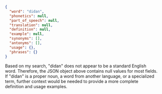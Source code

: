 ```json
{
  "word": "didan",
  "phonetics": null,
  "part_of_speech": null,
  "translation": null,
  "definition": null,
  "example": null,
  "synonyms": [],
  "antonyms": [],
  "usage": {},
  "phrases": {}
}
```

Based on my search, "didan" does not appear to be a standard English word. Therefore, the JSON object above contains null values for most fields. If "didan" is a proper noun, a word from another language, or a specialized term, further context would be needed to provide a more complete definition and usage examples.
 